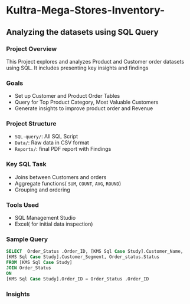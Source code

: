 # Kultra-Mega-Stores-Inventory-
## Analyzing the datasets using SQL Query
### Project Overview
   This Project explores and analyzes Product and Customer order datasets using SQL. It includes presenting key insights and findings 
   ### Goals
   - Set up Customer and Product Order Tables
   - Query for Top Product Category, Most Valuable Customers
   - Generate insights to improve product order and Revenue
### Project Structure
   - `SQL-query/`: All SQL Script
   - `Data/`: Raw data in CSV format
   - `Reports/`: final PDF report with Findings
### Key SQL Task
   - Joins between Customers and orders
   - Aggregate functions( `SUM`, `COUNT`, `AVG`, `ROUND`)
   - Grouping and ordering
### Tools Used
   - SQL Management Studio
   - Excel( for initial data inspection)
### Sample Query
  ```SQL
  SELECT  Order_Status .Order_ID, [KMS Sql Case Study].Customer_Name, 
  [KMS Sql Case Study].Customer_Segment, Order_status.Status
  FROM [KMS Sql Case Study]
  JOIN Order_Status
  ON
  [KMS Sql Case Study].Order_ID = Order_Status .Order_ID
  ```
### Insights
   
    
